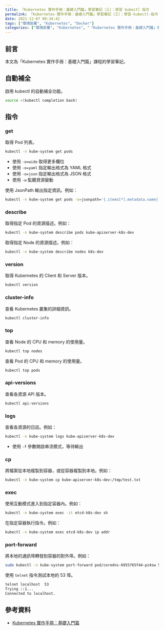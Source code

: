 ```yaml
---
title: 「Kubernetes 實作手冊：基礎入門篇」學習筆記（三）：學習 kubectl 指令
permalink: 「Kubernetes-實作手冊：基礎入門篇」學習筆記（三）：學習-kubectl-指令
date: 2021-12-07 00:34:42
tags: ["環境部署", "Kubernetes", "Docker"]
categories: ["環境部署", "Kubernetes", "「Kubernetes 實作手冊：基礎入門篇」學習筆記"]
---
```


## 前言

本文為「Kubernetes 實作手冊：基礎入門篇」課程的學習筆記。

## 自動補全

啟用 kubectl 的自動補全功能。

```BASH
source <(kubectl completion bash)
```

## 指令

### get

取得 Pod 列表。

```BASH
kubectl -n kube-system get pods
```

- 使用 `-o=wide` 取得更多欄位
- 使用 `-o=yaml` 指定輸出格式為 YAML 格式
- 使用 `-o=json` 指定輸出格式為 JSON 格式
- 使用 `-w` 監聽資源變動

使用 JsonPath 輸出指定資訊。例如：

```BASH
kubectl -n kube-system get pods -o=jsonpath='{.items[*].metadata.name}'
```

### describe

取得指定 Pod 的資源描述。例如：

```BASH
kubectl -n kube-system describe pods kube-apiserver-k8s-dev
```

取得指定 Node 的資源描述。例如：

```BASH
kubectl -n kube-system describe nodes k8s-dev
```

### version

取得 Kubernetes 的 Client 和 Server 版本。

```BASH
kubectl version
```

### cluster-info

查看 Kubernetes 叢集的詳細資訊。

```BASH
kubectl cluster-info
```

### top

查看 Node 的 CPU 和 memory 的使用量。

```BASH
kubectl top nodes
```

查看 Pod 的 CPU 和 memory 的使用量。

```BASH
kubectl top pods
```

### api-versions

查看各資源 API 版本。

```BASH
kubectl api-versions
```

### logs

查看各資源的日誌。例如：

```BASH
kubectl -n kube-system logs kube-apiserver-k8s-dev
```

- 使用 `-f` 參數開啟串流模式，等待輸出

### cp

將檔案從本地複製到容器，或從容器複製到本地。例如：

```BASH
kubectl -n kube-system cp kube-apiserver-k8s-dev:/tmp/test.txt
```

### exec

使用互動模式進入到指定容器內。例如：

```BASH
kubectl -n kube-system exec -it etcd-k8s-dev sh
```

在指定容器執行指令。例如：

```BASH
kubectl -n kube-system exec etcd-k8s-dev ip addr
```

### port-forward

將本地的通訊埠轉發到容器的對外埠。例如：

```BASH
sudo kubectl -n kube-system port-forward pod/coredns-6955765f44-pz4sw 53:53
```

使用 `telnet` 指令測試本地的 53 埠。

```BASH
telnet localhost  53
Trying ::1...
Connected to localhost.
```

## 參考資料

- [Kubernetes 實作手冊：基礎入門篇](https://hiskio.com/courses/349/about)
